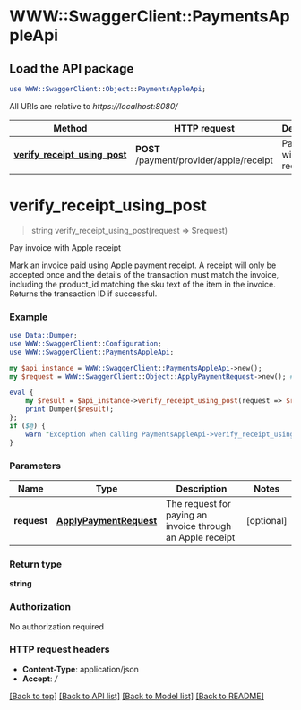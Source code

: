 # WWW::SwaggerClient::PaymentsAppleApi

## Load the API package
```perl
use WWW::SwaggerClient::Object::PaymentsAppleApi;
```

All URIs are relative to *https://localhost:8080/*

Method | HTTP request | Description
------------- | ------------- | -------------
[**verify_receipt_using_post**](PaymentsAppleApi.md#verify_receipt_using_post) | **POST** /payment/provider/apple/receipt | Pay invoice with Apple receipt


# **verify_receipt_using_post**
> string verify_receipt_using_post(request => $request)

Pay invoice with Apple receipt

Mark an invoice paid using Apple payment receipt. A receipt will only be accepted once and the details of the transaction must match the invoice, including the product_id matching the sku text of the item in the invoice. Returns the transaction ID if successful.

### Example 
```perl
use Data::Dumper;
use WWW::SwaggerClient::Configuration;
use WWW::SwaggerClient::PaymentsAppleApi;

my $api_instance = WWW::SwaggerClient::PaymentsAppleApi->new();
my $request = WWW::SwaggerClient::Object::ApplyPaymentRequest->new(); # ApplyPaymentRequest | The request for paying an invoice through an Apple receipt

eval { 
    my $result = $api_instance->verify_receipt_using_post(request => $request);
    print Dumper($result);
};
if ($@) {
    warn "Exception when calling PaymentsAppleApi->verify_receipt_using_post: $@\n";
}
```

### Parameters

Name | Type | Description  | Notes
------------- | ------------- | ------------- | -------------
 **request** | [**ApplyPaymentRequest**](ApplyPaymentRequest.md)| The request for paying an invoice through an Apple receipt | [optional] 

### Return type

**string**

### Authorization

No authorization required

### HTTP request headers

 - **Content-Type**: application/json
 - **Accept**: */*

[[Back to top]](#) [[Back to API list]](../README.md#documentation-for-api-endpoints) [[Back to Model list]](../README.md#documentation-for-models) [[Back to README]](../README.md)

